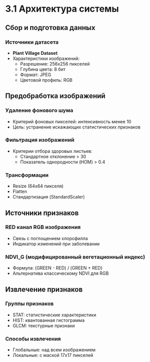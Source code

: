# 3.1 Архитектура системы

## Сбор и подготовка данных

### Источники датасета
- **Plant Village Dataset**
- Характеристики изображений:
  * Разрешение: 256x256 пикселей
  * Глубина цвета: 8 бит
  * Формат: JPEG
  * Цветовой профиль: RGB

## Предобработка изображений

### Удаление фонового шума
- Критерий фоновых пикселей: интенсивность менее 10
- Цель: устранение искажающих статистических признаков

### Фильтрация изображений
- Критерии отбора здоровых листьев:
  * Стандартное отклонение > 30
  * Показатель однородности (HOM) > 0.4

### Трансформации
- Resize (64x64 пикселя)
- Flatten
- Стандартизация (StandardScaler)

## Источники признаков

### RED канал RGB изображения
- Связь с поглощением хлорофилла
- Индикатор изменений при заболевании

### NDVI_G (модифицированный вегетационный индекс)
- Формула: (GREEN - RED) / (GREEN + RED)
- Альтернатива классическому NDVI для RGB

## Извлечение признаков

### Группы признаков
- STAT: статистические характеристики
- HIST: квантованная гистограмма
- GLCM: текстурные признаки

### Способы извлечения
- Глобальные: над всем изображением
- Локальные: с маской 17x17 пикселей
